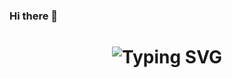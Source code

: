  ### Hi there 👋

<h1 align="center">
<img src="https://readme-typing-svg.herokuapp.com?font=Fira+Code&weight=500&size=34&pause=1002&color=0500F6&random=false&width=430&height=57&lines=Hi..+I'm+Thimira+Sadeesha" alt="Typing SVG" />
</h1>

<!--
**SadeeshThimira1/SadeeshThimira1** is a ✨ _special_ ✨ repository because its `README.md` (this file) appears on your GitHub profile.

Here are some ideas to get you started:

- 🔭 I’m currently working on ...
- 🌱 I’m currently learning ...
- 👯 I’m looking to collaborate on ...
- 🤔 I’m looking for help with ...
- 💬 Ask me about ...
- 📫 How to reach me: ...
- 😄 Pronouns: ...
- ⚡ Fun fact: ...
-->
